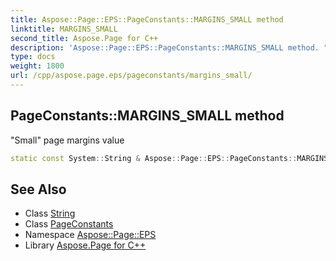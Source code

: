 ```yaml
---
title: Aspose::Page::EPS::PageConstants::MARGINS_SMALL method
linktitle: MARGINS_SMALL
second_title: Aspose.Page for C++
description: 'Aspose::Page::EPS::PageConstants::MARGINS_SMALL method. "Small" page margins value in C++.'
type: docs
weight: 1800
url: /cpp/aspose.page.eps/pageconstants/margins_small/
---
```

## PageConstants::MARGINS_SMALL method


"Small" page margins value

```cpp
static const System::String & Aspose::Page::EPS::PageConstants::MARGINS_SMALL()
```

## See Also

* Class [String](../../../system/string/)
* Class [PageConstants](../)
* Namespace [Aspose::Page::EPS](../../)
* Library [Aspose.Page for C++](../../../)
